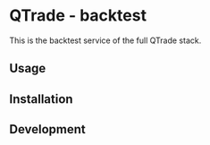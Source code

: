 # QTrade - backtest

This is the backtest service of the full QTrade stack.

<!-- TODO: describe functionalities -->

## Usage

## Installation

## Development
